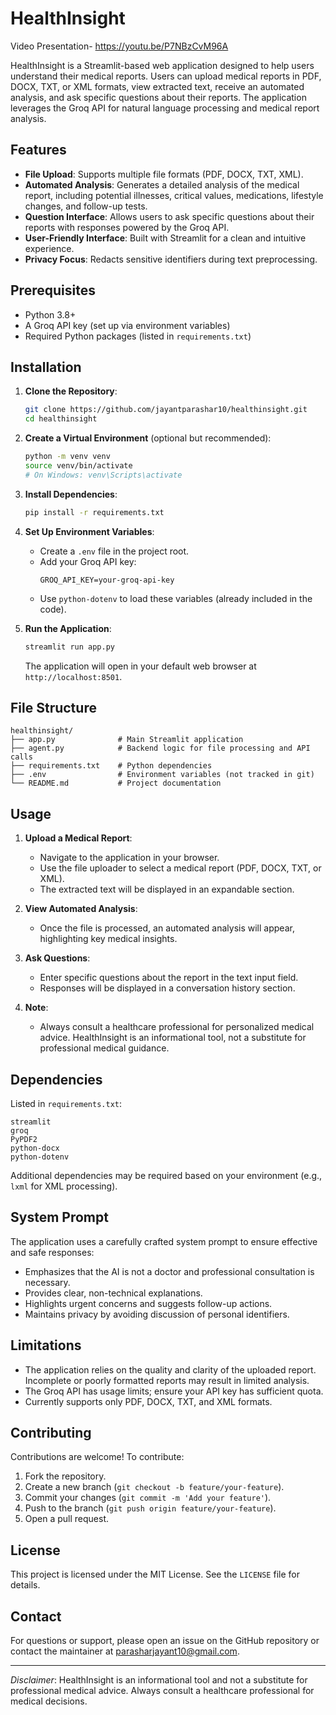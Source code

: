 # HealthInsight

Video Presentation- https://youtu.be/P7NBzCvM96A

HealthInsight is a Streamlit-based web application designed to help users understand their medical reports. Users can upload medical reports in PDF, DOCX, TXT, or XML formats, view extracted text, receive an automated analysis, and ask specific questions about their reports. The application leverages the Groq API for natural language processing and medical report analysis.

## Features
- **File Upload**: Supports multiple file formats (PDF, DOCX, TXT, XML).
- **Automated Analysis**: Generates a detailed analysis of the medical report, including potential illnesses, critical values, medications, lifestyle changes, and follow-up tests.
- **Question Interface**: Allows users to ask specific questions about their reports with responses powered by the Groq API.
- **User-Friendly Interface**: Built with Streamlit for a clean and intuitive experience.
- **Privacy Focus**: Redacts sensitive identifiers during text preprocessing.

## Prerequisites
- Python 3.8+
- A Groq API key (set up via environment variables)
- Required Python packages (listed in `requirements.txt`)

## Installation

1. **Clone the Repository**:
   ```bash
   git clone https://github.com/jayantparashar10/healthinsight.git
   cd healthinsight
   ```

2. **Create a Virtual Environment** (optional but recommended):
   ```bash
   python -m venv venv
   source venv/bin/activate
   # On Windows: venv\Scripts\activate
   ```

3. **Install Dependencies**:
   ```bash
   pip install -r requirements.txt
   ```

4. **Set Up Environment Variables**:
   - Create a `.env` file in the project root.
   - Add your Groq API key:
     ```
     GROQ_API_KEY=your-groq-api-key
     ```
   - Use `python-dotenv` to load these variables (already included in the code).

5. **Run the Application**:
   ```bash
   streamlit run app.py
   ```
   The application will open in your default web browser at `http://localhost:8501`.

## File Structure
```
healthinsight/
├── app.py              # Main Streamlit application
├── agent.py            # Backend logic for file processing and API calls
├── requirements.txt    # Python dependencies
├── .env                # Environment variables (not tracked in git)
└── README.md           # Project documentation
```

## Usage
1. **Upload a Medical Report**:
   - Navigate to the application in your browser.
   - Use the file uploader to select a medical report (PDF, DOCX, TXT, or XML).
   - The extracted text will be displayed in an expandable section.

2. **View Automated Analysis**:
   - Once the file is processed, an automated analysis will appear, highlighting key medical insights.

3. **Ask Questions**:
   - Enter specific questions about the report in the text input field.
   - Responses will be displayed in a conversation history section.

4. **Note**:
   - Always consult a healthcare professional for personalized medical advice. HealthInsight is an informational tool, not a substitute for professional medical guidance.

## Dependencies
Listed in `requirements.txt`:
```
streamlit
groq
PyPDF2
python-docx
python-dotenv
```
Additional dependencies may be required based on your environment (e.g., `lxml` for XML processing).

## System Prompt
The application uses a carefully crafted system prompt to ensure effective and safe responses:
- Emphasizes that the AI is not a doctor and professional consultation is necessary.
- Provides clear, non-technical explanations.
- Highlights urgent concerns and suggests follow-up actions.
- Maintains privacy by avoiding discussion of personal identifiers.

## Limitations
- The application relies on the quality and clarity of the uploaded report. Incomplete or poorly formatted reports may result in limited analysis.
- The Groq API has usage limits; ensure your API key has sufficient quota.
- Currently supports only PDF, DOCX, TXT, and XML formats.

## Contributing
Contributions are welcome! To contribute:
1. Fork the repository.
2. Create a new branch (`git checkout -b feature/your-feature`).
3. Commit your changes (`git commit -m 'Add your feature'`).
4. Push to the branch (`git push origin feature/your-feature`).
5. Open a pull request.

## License
This project is licensed under the MIT License. See the `LICENSE` file for details.

## Contact
For questions or support, please open an issue on the GitHub repository or contact the maintainer at parasharjayant10@gmail.com.

---

*Disclaimer*: HealthInsight is an informational tool and not a substitute for professional medical advice. Always consult a healthcare professional for medical decisions.
